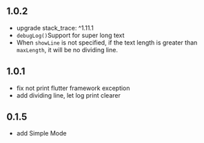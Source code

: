 ## 1.0.2
* upgrade stack_trace: ^1.11.1
* ```debugLog()```Support for super long text
* When ```showLine``` is not specified, if the text length is greater than ```maxLength```, it will be no dividing line.
## 1.0.1
* fix not print flutter framework exception 
* add dividing line, let log print clearer
## 0.1.5
* add Simple Mode